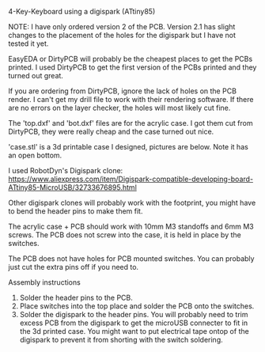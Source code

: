 4-Key-Keyboard using a digispark (ATtiny85)

NOTE: I have only ordered version 2 of the PCB. Version 2.1 has slight changes to the placement of the holes for the digispark but I have not tested it yet.

EasyEDA or DirtyPCB will probably be the cheapest places to get the PCBs printed. I used DirtyPCB to get the first version of the PCBs printed and they turned out great.

If you are ordering from DirtyPCB, ignore the lack of holes on the PCB render. I can't get my drill file to work with their rendering software. If there are no errors on the layer checker, the holes will most likely cut fine.

The 'top.dxf' and 'bot.dxf' files are for the acrylic case. I got them cut from DirtyPCB, they were really cheap and the case turned out nice.

'case.stl' is a 3d printable case I designed, pictures are below. Note it has an open bottom.

I used RobotDyn's Digispark clone: https://www.aliexpress.com/item/Digispark-compatible-developing-board-ATtiny85-MicroUSB/32733676895.html

Other digispark clones will probably work with the footprint, you might have to bend the header pins to make them fit.

The acrylic case + PCB should work with 10mm M3 standoffs and 6mm M3 screws. The PCB does not screw into the case, it is held in place by the switches.

The PCB does not have holes for PCB mounted switches. You can probably just cut the extra pins off if you need to.

Assembly instructions

1. Solder the header pins to the PCB.
2. Place switches into the top place and solder the PCB onto the switches.
3. Solder the digispark to the header pins. You will probably need to trim excess PCB from the digispark to get the microUSB connecter to    fit in the 3d printed case. You might want to put electrical tape ontop of the digispark to prevent it from shorting with the switch      soldering.
